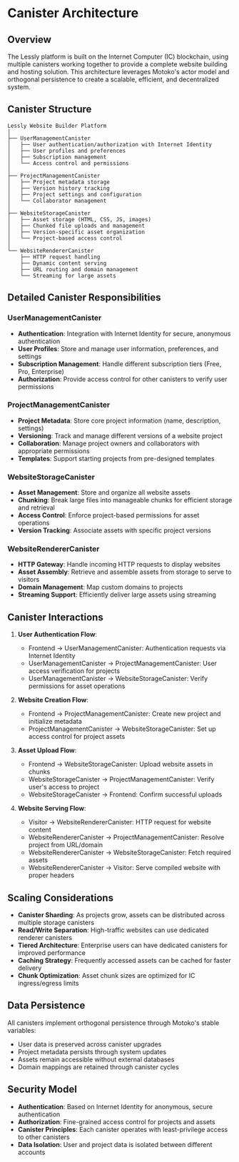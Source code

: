 # Canister Architecture

## Overview
The Lessly platform is built on the Internet Computer (IC) blockchain, using multiple canisters working together to provide a complete website building and hosting solution. This architecture leverages Motoko's actor model and orthogonal persistence to create a scalable, efficient, and decentralized system.

## Canister Structure

```
Lessly Website Builder Platform
│
├── UserManagementCanister
│   ├── User authentication/authorization with Internet Identity
│   ├── User profiles and preferences
│   ├── Subscription management
│   └── Access control and permissions
│
├── ProjectManagementCanister
│   ├── Project metadata storage
│   ├── Version history tracking
│   ├── Project settings and configuration
│   └── Collaborator management
│
├── WebsiteStorageCanister
│   ├── Asset storage (HTML, CSS, JS, images)
│   ├── Chunked file uploads and management
│   ├── Version-specific asset organization
│   └── Project-based access control
│
└── WebsiteRendererCanister
    ├── HTTP request handling
    ├── Dynamic content serving
    ├── URL routing and domain management
    └── Streaming for large assets
```

## Detailed Canister Responsibilities

### UserManagementCanister
- **Authentication**: Integration with Internet Identity for secure, anonymous authentication
- **User Profiles**: Store and manage user information, preferences, and settings
- **Subscription Management**: Handle different subscription tiers (Free, Pro, Enterprise)
- **Authorization**: Provide access control for other canisters to verify user permissions

### ProjectManagementCanister
- **Project Metadata**: Store core project information (name, description, settings)
- **Versioning**: Track and manage different versions of a website project
- **Collaboration**: Manage project owners and collaborators with appropriate permissions
- **Templates**: Support starting projects from pre-designed templates

### WebsiteStorageCanister
- **Asset Management**: Store and organize all website assets
- **Chunking**: Break large files into manageable chunks for efficient storage and retrieval
- **Access Control**: Enforce project-based permissions for asset operations
- **Version Tracking**: Associate assets with specific project versions

### WebsiteRendererCanister
- **HTTP Gateway**: Handle incoming HTTP requests to display websites
- **Asset Assembly**: Retrieve and assemble assets from storage to serve to visitors
- **Domain Management**: Map custom domains to projects
- **Streaming Support**: Efficiently deliver large assets using streaming

## Canister Interactions

1. **User Authentication Flow**:
   - Frontend → UserManagementCanister: Authentication requests via Internet Identity
   - UserManagementCanister → ProjectManagementCanister: User access verification for projects
   - UserManagementCanister → WebsiteStorageCanister: Verify permissions for asset operations

2. **Website Creation Flow**:
   - Frontend → ProjectManagementCanister: Create new project and initialize metadata
   - ProjectManagementCanister → WebsiteStorageCanister: Set up access control for project assets

3. **Asset Upload Flow**:
   - Frontend → WebsiteStorageCanister: Upload website assets in chunks
   - WebsiteStorageCanister → ProjectManagementCanister: Verify user's access to project
   - WebsiteStorageCanister → Frontend: Confirm successful uploads

4. **Website Serving Flow**:
   - Visitor → WebsiteRendererCanister: HTTP request for website content
   - WebsiteRendererCanister → ProjectManagementCanister: Resolve project from URL/domain
   - WebsiteRendererCanister → WebsiteStorageCanister: Fetch required assets
   - WebsiteRendererCanister → Visitor: Serve compiled website with proper headers

## Scaling Considerations

- **Canister Sharding**: As projects grow, assets can be distributed across multiple storage canisters
- **Read/Write Separation**: High-traffic websites can use dedicated renderer canisters
- **Tiered Architecture**: Enterprise users can have dedicated canisters for improved performance
- **Caching Strategy**: Frequently accessed assets can be cached for faster delivery
- **Chunk Optimization**: Asset chunk sizes are optimized for IC ingress/egress limits

## Data Persistence

All canisters implement orthogonal persistence through Motoko's stable variables:
- User data is preserved across canister upgrades
- Project metadata persists through system updates
- Assets remain accessible without external databases
- Domain mappings are retained through canister cycles

## Security Model

- **Authentication**: Based on Internet Identity for anonymous, secure authentication
- **Authorization**: Fine-grained access control for projects and assets
- **Canister Principles**: Each canister operates with least-privilege access to other canisters
- **Data Isolation**: User and project data is isolated between different accounts